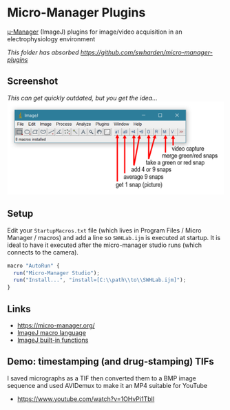 # Micro-Manager Plugins 

[µ-Manager](https://micro-manager.org/) (ImageJ) plugins for image/video acquisition in an electrophysiology environment

_This folder has absorbed https://github.com/swharden/micro-manager-plugins_

## Screenshot
_This can get quickly outdated, but you get the idea..._
![](swhlab-micro-manager.PNG)

## Setup
Edit your `StartupMacros.txt` file (which lives in Program Files / Micro Manager / macros) and add a line so `SWHLab.ijm` is executed at startup. It is ideal to have it executed after the micro-manager studio runs (which connects to the camera).

```javascript
macro "AutoRun" {
  run("Micro-Manager Studio");
  run("Install...", "install=[C:\\path\\to\\SWHLab.ijm]");
}
```

## Links
* https://micro-manager.org/
* [ImageJ macro language](https://imagej.nih.gov/ij/developer/macro/macros.html)
* [ImageJ built-in functions](https://imagej.nih.gov/ij/developer/macro/functions.html)

## Demo: timestamping (and drug-stamping) TIFs
I saved micrographs as a TIF then converted them to a BMP image sequence and used AVIDemux to make it an MP4 suitable for YouTube
* https://www.youtube.com/watch?v=1OHvPi1TbII
